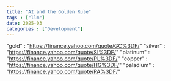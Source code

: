 ```yaml
---
title: "AI and the Golden Rule"
tags : ["llm"]
date: 2025-03
categories : ["Development"]
---
```


"gold" : "https://finance.yahoo.com/quote/GC%3DF/"
"silver" : "https://finance.yahoo.com/quote/SI%3DF/"
"platinum" : "https://finance.yahoo.com/quote/PL%3DF/"
"copper" : "https://finance.yahoo.com/quote/HG%3DF/"
"paladium" : "https://finance.yahoo.com/quote/PA%3DF/"
